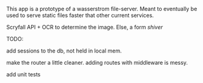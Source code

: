 This app is a prototype of a wasserstrom file-server. Meant to eventually be used to serve static files faster that other current services.

Scryfall API + OCR to determine the image. Else, a form *shiver*


TODO: 

add sessions to the db, not held in local mem.

make the router a little cleaner. adding routes with middleware is messy.

add unit tests